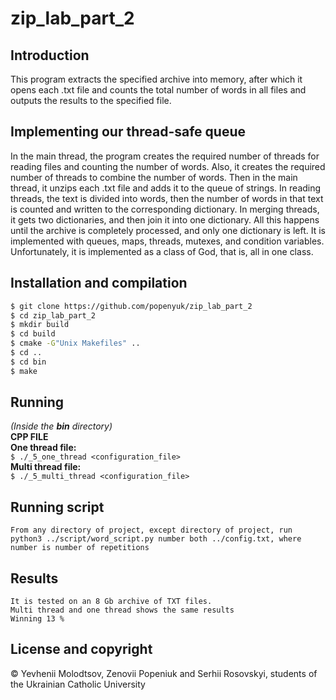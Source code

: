 # zip_lab_part_2
## Introduction
This program extracts the specified archive into memory, after which it opens each .txt file and counts the total number of words in all files and outputs the results to the specified file.
## Implementing our thread-safe queue
In the main thread, the program creates the required number of threads for reading files and counting the number of words. Also, it creates the required number of threads to combine the number of words.
Then in the main thread, it unzips each .txt file and adds it to the queue of strings.
In reading threads, the text is divided into words, then the number of words in that text is counted and written to the corresponding dictionary.
In merging threads, it gets two dictionaries, and then join it into one dictionary.
All this happens until the archive is completely processed, and only one dictionary is left.
It is implemented with queues, maps, threads, mutexes, and condition variables. 
Unfortunately, it is implemented as a class of God, that is, all in one class.

## Installation and compilation
  ```bash
  $ git clone https://github.com/popenyuk/zip_lab_part_2
  $ cd zip_lab_part_2
  $ mkdir build
  $ cd build
  $ cmake -G"Unix Makefiles" ..
  $ cd ..
  $ cd bin
  $ make
  ```
  
## Running
  <i>(Inside the <b>bin</b> directory)</i><br>
  <b>CPP FILE</b><br>
  <b>One thread file:</b><br>
    ```
    $ ./_5_one_thread <configuration_file>
    ```<br>
  <b>Multi thread file:</b><br>
    ```
    $ ./_5_multi_thread <configuration_file>
    ```<br>
	
## Running script
   	From any directory of project, except directory of project, run
	python3 ../script/word_script.py number both ../config.txt, where number is number of repetitions
	
## Results
	It is tested on an 8 Gb archive of TXT files.
	Multi thread and one thread shows the same results
	Winning 13 %
  


## License and copyright
© Yevhenii Molodtsov, Zenovii Popeniuk and Serhii Rosovskyi, students of the Ukrainian Catholic University


